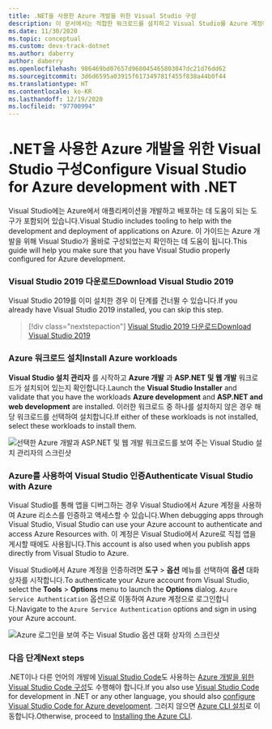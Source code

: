 ```yaml
---
title: .NET을 사용한 Azure 개발을 위한 Visual Studio 구성
description: 이 문서에서는 적합한 워크로드를 설치하고 Visual Studio를 Azure 계정에 연결하는 방법을 비롯해 Azure 개발을 위한 Visual Studio를 구성하는 방법을 안내합니다.
ms.date: 11/30/2020
ms.topic: conceptual
ms.custom: devx-track-dotnet
ms.author: daberry
author: daberry
ms.openlocfilehash: 986469bd07657d968045465803047dc21d76dd62
ms.sourcegitcommit: 3d6d6595a03915f617349781f455f838a44b0f44
ms.translationtype: HT
ms.contentlocale: ko-KR
ms.lasthandoff: 12/19/2020
ms.locfileid: "97700994"
---
```

# <a name="configure-visual-studio-for-azure-development-with-net"></a><span data-ttu-id="83735-103">.NET을 사용한 Azure 개발을 위한 Visual Studio 구성</span><span class="sxs-lookup"><span data-stu-id="83735-103">Configure Visual Studio for Azure development with .NET</span></span>

<span data-ttu-id="83735-104">Visual Studio에는 Azure에서 애플리케이션을 개발하고 배포하는 데 도움이 되는 도구가 포함되어 있습니다.</span><span class="sxs-lookup"><span data-stu-id="83735-104">Visual Studio includes tooling to help with the development and deployment of applications on Azure.</span></span>  <span data-ttu-id="83735-105">이 가이드는 Azure 개발을 위해 Visual Studio가 올바로 구성되었는지 확인하는 데 도움이 됩니다.</span><span class="sxs-lookup"><span data-stu-id="83735-105">This guide will help you make sure that you have Visual Studio properly configured for Azure development.</span></span>

### <a name="download-visual-studio-2019"></a><span data-ttu-id="83735-106">Visual Studio 2019 다운로드</span><span class="sxs-lookup"><span data-stu-id="83735-106">Download Visual Studio 2019</span></span>

<span data-ttu-id="83735-107">Visual Studio 2019를 이미 설치한 경우 이 단계를 건너뛸 수 있습니다.</span><span class="sxs-lookup"><span data-stu-id="83735-107">If you already have Visual Studio 2019 installed, you can skip this step.</span></span>

> [!div class="nextstepaction"]
> [<span data-ttu-id="83735-108">Visual Studio 2019 다운로드</span><span class="sxs-lookup"><span data-stu-id="83735-108">Download Visual Studio 2019</span></span>](https://www.visualstudio.com/downloads/)

### <a name="install-azure-workloads"></a><span data-ttu-id="83735-109">Azure 워크로드 설치</span><span class="sxs-lookup"><span data-stu-id="83735-109">Install Azure workloads</span></span>

<span data-ttu-id="83735-110">**Visual Studio 설치 관리자** 를 시작하고 **Azure 개발** 과 **ASP.NET 및 웹 개발** 워크로드가 설치되어 있는지 확인합니다.</span><span class="sxs-lookup"><span data-stu-id="83735-110">Launch the **Visual Studio Installer** and validate that you have the workloads **Azure development** and **ASP.NET and web development** are installed.</span></span>  <span data-ttu-id="83735-111">이러한 워크로드 중 하나를 설치하지 않은 경우 해당 워크로드를 선택하여 설치합니다.</span><span class="sxs-lookup"><span data-stu-id="83735-111">If either of these workloads is not installed, select these workloads to install them.</span></span>

![선택한 Azure 개발과 ASP.NET 및 웹 개발 워크로드를 보여 주는 Visual Studio 설치 관리자의 스크린샷](./media/visual-studio-installer-azure-development.png)

### <a name="authenticate-visual-studio-with-azure"></a><span data-ttu-id="83735-113">Azure를 사용하여 Visual Studio 인증</span><span class="sxs-lookup"><span data-stu-id="83735-113">Authenticate Visual Studio with Azure</span></span>

<span data-ttu-id="83735-114">Visual Studio를 통해 앱을 디버그하는 경우 Visual Studio에서 Azure 계정을 사용하여 Azure 리소스를 인증하고 액세스할 수 있습니다.</span><span class="sxs-lookup"><span data-stu-id="83735-114">When debugging apps through Visual Studio, Visual Studio can use your Azure account to authenticate and access Azure Resources with.</span></span>  <span data-ttu-id="83735-115">이 계정은 Visual Studio에서 Azure로 직접 앱을 게시할 때에도 사용됩니다.</span><span class="sxs-lookup"><span data-stu-id="83735-115">This account is also used when you publish apps directly from Visual Studio to Azure.</span></span>

<span data-ttu-id="83735-116">Visual Studio에서 Azure 계정을 인증하려면 **도구** > **옵션** 메뉴를 선택하여 **옵션** 대화 상자를 시작합니다.</span><span class="sxs-lookup"><span data-stu-id="83735-116">To authenticate your Azure account from Visual Studio, select the **Tools** > **Options** menu to launch the **Options** dialog.</span></span> <span data-ttu-id="83735-117">`Azure Service Authentication` 옵션으로 이동하여 Azure 계정으로 로그인합니다.</span><span class="sxs-lookup"><span data-stu-id="83735-117">Navigate to the `Azure Service Authentication` options and sign in using your Azure account.</span></span>

![Azure 로그인을 보여 주는 Visual Studio 옵션 대화 상자의 스크린샷](./media/visual-studio-azure-login-dialog.png)

### <a name="next-steps"></a><span data-ttu-id="83735-119">다음 단계</span><span class="sxs-lookup"><span data-stu-id="83735-119">Next steps</span></span>

<span data-ttu-id="83735-120">.NET이나 다른 언어의 개발에 [Visual Studio Code](https://code.visualstudio.com/)도 사용하는 [Azure 개발을 위한 Visual Studio Code 구성](./configure-vs-code.md)도 수행해야 합니다.</span><span class="sxs-lookup"><span data-stu-id="83735-120">If you also use [Visual Studio Code](https://code.visualstudio.com/) for development in .NET or any other language, you should also [configure Visual Studio Code for Azure development](./configure-vs-code.md).</span></span> <span data-ttu-id="83735-121">그러지 않으면 [Azure CLI 설치](./install-azure-cli.md)로 이동합니다.</span><span class="sxs-lookup"><span data-stu-id="83735-121">Otherwise, proceed to [Installing the Azure CLI](./install-azure-cli.md).</span></span>
